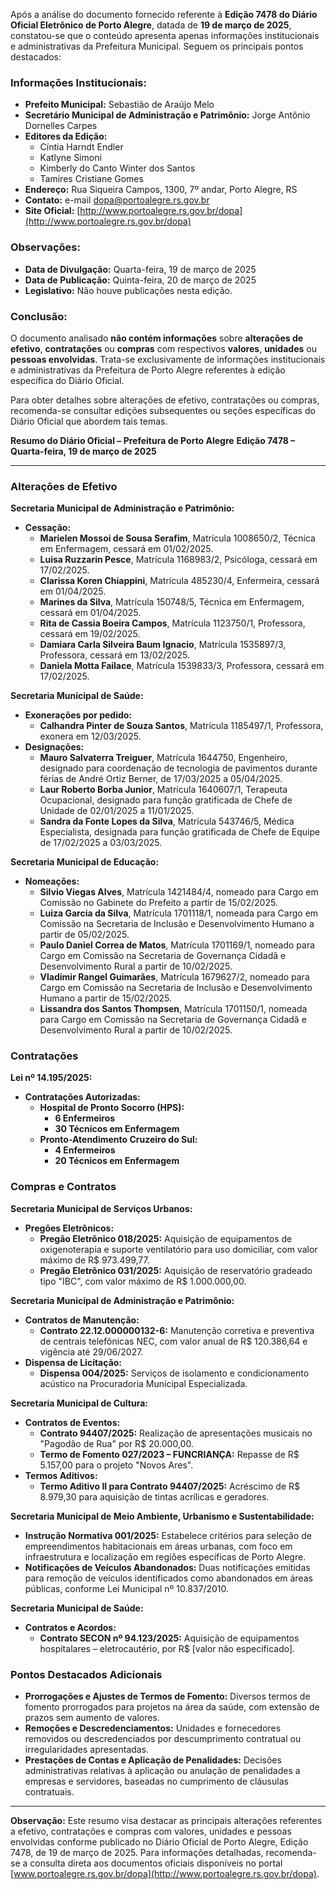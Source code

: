 Após a análise do documento fornecido referente à **Edição 7478 do Diário Oficial Eletrônico de Porto Alegre**, datada de **19 de março de 2025**, constatou-se que o conteúdo apresenta apenas informações institucionais e administrativas da Prefeitura Municipal. Seguem os principais pontos destacados:

### Informações Institucionais:
- **Prefeito Municipal:** Sebastião de Araújo Melo
- **Secretário Municipal de Administração e Patrimônio:** Jorge Antônio Dornelles Carpes
- **Editores da Edição:** 
  - Cíntia Harndt Endler
  - Katlyne Simoni
  - Kimberly do Canto Winter dos Santos
  - Tamires Cristiane Gomes
- **Endereço:** Rua Siqueira Campos, 1300, 7º andar, Porto Alegre, RS
- **Contato:** e-mail dopa@portoalegre.rs.gov.br
- **Site Oficial:** [http://www.portoalegre.rs.gov.br/dopa](http://www.portoalegre.rs.gov.br/dopa)

### Observações:
- **Data de Divulgação:** Quarta-feira, 19 de março de 2025
- **Data de Publicação:** Quinta-feira, 20 de março de 2025
- **Legislativo:** Não houve publicações nesta edição.

### Conclusão:
O documento analisado **não contém informações** sobre **alterações de efetivo**, **contratações** ou **compras** com respectivos **valores**, **unidades** ou **pessoas envolvidas**. Trata-se exclusivamente de informações institucionais e administrativas da Prefeitura de Porto Alegre referentes à edição específica do Diário Oficial.

Para obter detalhes sobre alterações de efetivo, contratações ou compras, recomenda-se consultar edições subsequentes ou seções específicas do Diário Oficial que abordem tais temas.

**Resumo do Diário Oficial – Prefeitura de Porto Alegre**
**Edição 7478 – Quarta-feira, 19 de março de 2025**

---

### **Alterações de Efetivo**

**Secretaria Municipal de Administração e Patrimônio:**
- **Cessação:**
  - **Marielen Mossoi de Sousa Serafim**, Matrícula 1008650/2, Técnica em Enfermagem, cessará em 01/02/2025.
  - **Luisa Ruzzarin Pesce**, Matrícula 1168983/2, Psicóloga, cessará em 17/02/2025.
  - **Clarissa Koren Chiappini**, Matrícula 485230/4, Enfermeira, cessará em 01/04/2025.
  - **Marines da Silva**, Matrícula 150748/5, Técnica em Enfermagem, cessará em 01/04/2025.
  - **Rita de Cassia Boeira Campos**, Matrícula 1123750/1, Professora, cessará em 19/02/2025.
  - **Damiara Carla Silveira Baum Ignacio**, Matrícula 1535897/3, Professora, cessará em 13/02/2025.
  - **Daniela Motta Failace**, Matrícula 1539833/3, Professora, cessará em 17/02/2025.

**Secretaria Municipal de Saúde:**
- **Exonerações por pedido:**
  - **Calhandra Pinter de Souza Santos**, Matrícula 1185497/1, Professora, exonera em 12/03/2025.
- **Designações:**
  - **Mauro Salvaterra Treiguer**, Matrícula 1644750, Engenheiro, designado para coordenação de tecnologia de pavimentos durante férias de André Ortiz Berner, de 17/03/2025 a 05/04/2025.
  - **Laur Roberto Borba Junior**, Matrícula 1640607/1, Terapeuta Ocupacional, designado para função gratificada de Chefe de Unidade de 02/01/2025 a 11/01/2025.
  - **Sandra da Fonte Lopes da Silva**, Matrícula 543746/5, Médica Especialista, designada para função gratificada de Chefe de Equipe de 17/02/2025 a 03/03/2025.

**Secretaria Municipal de Educação:**
- **Nomeações:**
  - **Silvio Viegas Alves**, Matrícula 1421484/4, nomeado para Cargo em Comissão no Gabinete do Prefeito a partir de 15/02/2025.
  - **Luiza Garcia da Silva**, Matrícula 1701118/1, nomeada para Cargo em Comissão na Secretaria de Inclusão e Desenvolvimento Humano a partir de 05/02/2025.
  - **Paulo Daniel Correa de Matos**, Matrícula 1701169/1, nomeado para Cargo em Comissão na Secretaria de Governança Cidadã e Desenvolvimento Rural a partir de 10/02/2025.
  - **Vladimir Rangel Guimarães**, Matrícula 1679627/2, nomeado para Cargo em Comissão na Secretaria de Inclusão e Desenvolvimento Humano a partir de 15/02/2025.
  - **Lissandra dos Santos Thompsen**, Matrícula 1701150/1, nomeada para Cargo em Comissão na Secretaria de Governança Cidadã e Desenvolvimento Rural a partir de 10/02/2025.

### **Contratações**

**Lei nº 14.195/2025:**
- **Contratações Autorizadas:**
  - **Hospital de Pronto Socorro (HPS):**
    - **6 Enfermeiros**
    - **30 Técnicos em Enfermagem**
  - **Pronto-Atendimento Cruzeiro do Sul:**
    - **4 Enfermeiros**
    - **20 Técnicos em Enfermagem**

### **Compras e Contratos**

**Secretaria Municipal de Serviços Urbanos:**
- **Pregões Eletrônicos:**
  - **Pregão Eletrônico 018/2025:** Aquisição de equipamentos de oxigenoterapia e suporte ventilatório para uso domiciliar, com valor máximo de R$ 973.499,77.
  - **Pregão Eletrônico 031/2025:** Aquisição de reservatório gradeado tipo "IBC", com valor máximo de R$ 1.000.000,00.

**Secretaria Municipal de Administração e Patrimônio:**
- **Contratos de Manutenção:**
  - **Contrato 22.12.000000132-6:** Manutenção corretiva e preventiva de centrais telefônicas NEC, com valor anual de R$ 120.386,64 e vigência até 29/06/2027.
- **Dispensa de Licitação:**
  - **Dispensa 004/2025:** Serviços de isolamento e condicionamento acústico na Procuradoria Municipal Especializada.

**Secretaria Municipal de Cultura:**
- **Contratos de Eventos:**
  - **Contrato 94407/2025:** Realização de apresentações musicais no "Pagodão de Rua" por R$ 20.000,00.
  - **Termo de Fomento 027/2023 – FUNCRIANÇA:** Repasse de R$ 5.157,00 para o projeto "Novos Ares".
- **Termos Aditivos:**
  - **Termo Aditivo II para Contrato 94407/2025:** Acréscimo de R$ 8.979,30 para aquisição de tintas acrílicas e geradores.

**Secretaria Municipal de Meio Ambiente, Urbanismo e Sustentabilidade:**
- **Instrução Normativa 001/2025:** Estabelece critérios para seleção de empreendimentos habitacionais em áreas urbanas, com foco em infraestrutura e localização em regiões específicas de Porto Alegre.
- **Notificações de Veículos Abandonados:** Duas notificações emitidas para remoção de veículos identificados como abandonados em áreas públicas, conforme Lei Municipal nº 10.837/2010.

**Secretaria Municipal de Saúde:**
- **Contratos e Acordos:**
  - **Contrato SECON nº 94.123/2025:** Aquisição de equipamentos hospitalares – eletrocautério, por R$ [valor não especificado].

### **Pontos Destacados Adicionais**

- **Prorrogações e Ajustes de Termos de Fomento:** Diversos termos de fomento prorrogados para projetos na área da saúde, com extensão de prazos sem aumento de valores.
- **Remoções e Descredenciamentos:** Unidades e fornecedores removidos ou descredenciados por descumprimento contratual ou irregularidades apresentadas.
- **Prestações de Contas e Aplicação de Penalidades:** Decisões administrativas relativas à aplicação ou anulação de penalidades a empresas e servidores, baseadas no cumprimento de cláusulas contratuais.

---

**Observação:** Este resumo visa destacar as principais alterações referentes a efetivo, contratações e compras com valores, unidades e pessoas envolvidas conforme publicado no Diário Oficial de Porto Alegre, Edição 7478, de 19 de março de 2025. Para informações detalhadas, recomenda-se a consulta direta aos documentos oficiais disponíveis no portal [www.portoalegre.rs.gov.br/dopa](http://www.portoalegre.rs.gov.br/dopa).